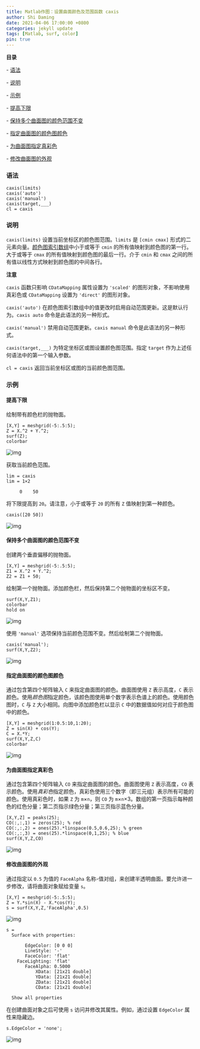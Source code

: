 ```yaml
---
title: Matlab作图：设置曲面颜色及范围函数 caxis
author: Shi Daming
date: 2021-04-06 17:00:00 +0800
categories: jekyll update
tags: [Matlab, surf, color]
pin: true
---
```


**目录**

 \- [语法](#语法)

 \- [说明](#说明)

 \- [示例](#示例)

  \- [提高下限](#提高下限)

  \- [保持多个曲面图的颜色范围不变](#保持多个曲面图的颜色范围不变)

  \- [指定曲面图的颜色图颜色](#指定曲面图的颜色图颜色)

  \- [为曲面图指定真彩色](#为曲面图指定真彩色)

  \- [修改曲面图的外观](#修改曲面图的外观)

### 语法

```
caxis(limits)
caxis('auto')
caxis('manual')
caxis(target,___)
cl = caxis
```

### 说明

`caxis(limits)` 设置当前坐标区的颜色图范围。`limits` 是 `[cmin cmax]` 形式的二元素向量。[颜色图索引数组](https://ww2.mathworks.cn/help/matlab/ref/caxis.html#mw_262386a0-0173-40a5-b123-7b5834c1d396)中小于或等于 `cmin` 的所有值映射到颜色图的第一行。大于或等于 `cmax` 的所有值映射到颜色图的最后一行。介于 `cmin` 和 `cmax` 之间的所有值以线性方式映射到颜色图的中间各行。



**注意**

`caxis` 函数只影响 `CDataMapping` 属性设置为 `'scaled'` 的图形对象，不影响使用真彩色或 `CDataMapping` 设置为 `'direct'` 的图形对象。

`caxis('auto')` 在颜色图索引数组中的值更改时启用自动范围更新。这是默认行为。`caxis auto` 命令是此语法的另一种形式。

`caxis('manual')` 禁用自动范围更新。`caxis manual` 命令是此语法的另一种形式。

`caxis(target,___)` 为特定坐标区或图设置颜色图范围。指定 `target` 作为上述任何语法中的第一个输入参数。

`cl = caxis` 返回当前坐标区或图的当前颜色图范围。

### 示例

#### 提高下限 

绘制带有颜色栏的抛物面。

```
[X,Y] = meshgrid(-5:.5:5);
Z = X.^2 + Y.^2;
surf(Z);
colorbar
```

![img](https://ww2.mathworks.cn/help/matlab/ref/caxisraiselowerlimitexample_01_zh_CN.png)

获取当前颜色范围。

```
lim = caxis
lim = 1×2

     0    50
```

将下限提高到 `20`。请注意，小于或等于 `20` 的所有 `Z` 值映射到第一种颜色。

```
caxis([20 50])
```

![img](https://ww2.mathworks.cn/help/matlab/ref/caxisraiselowerlimitexample_02_zh_CN.png)

#### 保持多个曲面图的颜色范围不变 

创建两个垂直偏移的抛物面。

```
[X,Y] = meshgrid(-5:.5:5);
Z1 = X.^2 + Y.^2;
Z2 = Z1 + 50;
```

绘制第一个抛物面。添加颜色栏，然后保持第二个抛物面的坐标区不变。

```
surf(X,Y,Z1);
colorbar
hold on
```

![img](https://ww2.mathworks.cn/help/matlab/ref/caxissharecolorlimitsexample_01_zh_CN.png)

使用 `'manual'` 选项保持当前颜色范围不变。然后绘制第二个抛物面。

```
caxis('manual');
surf(X,Y,Z2);
```

![img](https://ww2.mathworks.cn/help/matlab/ref/caxissharecolorlimitsexample_02_zh_CN.png)

#### 指定曲面图的颜色图颜色 

通过包含第四个矩阵输入 `C` 来指定曲面图的颜色。曲面图使用 `Z` 表示高度，`C` 表示颜色。使用*颜色图*指定颜色，该颜色图使用单个数字表示色谱上的颜色。使用颜色图时，`C` 与 `Z` 大小相同。向图中添加颜色栏以显示 `C` 中的数据值如何对应于颜色图中的颜色。

```
[X,Y] = meshgrid(1:0.5:10,1:20);
Z = sin(X) + cos(Y);
C = X.*Y;
surf(X,Y,Z,C)
colorbar
```

![img](https://ww2.mathworks.cn/help/matlab/ref/specifycolorsforsurfaceplotexample_01_zh_CN.png)

#### 为曲面图指定真彩色

通过包含第四个矩阵输入 `CO` 来指定曲面图的颜色。曲面图使用 `Z` 表示高度，`CO` 表示颜色。使用*真彩色*指定颜色，真彩色使用三个数字（即三元组）表示所有可能的颜色。使用真彩色时，如果 `Z` 为 `m`×`n`，则 `CO` 为 `m`×`n`×3。数组的第一页指示每种颜色的红色分量；第二页指示绿色分量；第三页指示蓝色分量。

```
[X,Y,Z] = peaks(25);
CO(:,:,1) = zeros(25); % red
CO(:,:,2) = ones(25).*linspace(0.5,0.6,25); % green
CO(:,:,3) = ones(25).*linspace(0,1,25); % blue
surf(X,Y,Z,CO)
```

![img](https://ww2.mathworks.cn/help/matlab/ref/surfaceplotwithtruecolorsexample_01_zh_CN.png)

#### 修改曲面图的外观 

通过指定以 `0.5` 为值的 `FaceAlpha` 名称-值对组，来创建半透明曲面。要允许进一步修改，请将曲面对象赋给变量 `s`。

```
[X,Y] = meshgrid(-5:.5:5);
Z = Y.*sin(X) - X.*cos(Y);
s = surf(X,Y,Z,'FaceAlpha',0.5)
```

![img](https://ww2.mathworks.cn/help/matlab/ref/modifysurfaceplotappearanceexample_01_zh_CN.png)

```
s = 
  Surface with properties:

       EdgeColor: [0 0 0]
       LineStyle: '-'
       FaceColor: 'flat'
    FaceLighting: 'flat'
       FaceAlpha: 0.5000
           XData: [21x21 double]
           YData: [21x21 double]
           ZData: [21x21 double]
           CData: [21x21 double]

  Show all properties
```

在创建曲面对象之后可使用 `s` 访问并修改其属性。例如，通过设置 `EdgeColor` 属性来隐藏边。

```
s.EdgeColor = 'none';
```

![img](https://ww2.mathworks.cn/help/matlab/ref/modifysurfaceplotappearanceexample_02_zh_CN.png)